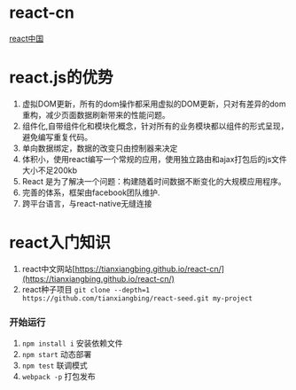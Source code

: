# react-cn
[react中国](http://www.react-cn.com/)
# react.js的优势
1. 虚拟DOM更新，所有的dom操作都采用虚拟的DOM更新，只对有差异的dom重构，减少页面数据刷新带来的性能问题。
2. 组件化,自带组件化和模块化概念，针对所有的业务模块都以组件的形式呈现，避免编写重复代码。
3. 单向数据绑定，数据的改变只由控制器来决定
4. 体积小，使用react编写一个常规的应用，使用独立路由和ajax打包后的js文件大小不足200kb
5. React 是为了解决一个问题：构建随着时间数据不断变化的大规模应用程序。
6. 完善的体系，框架由facebook团队维护.
7. 跨平台语言，与react-native无缝连接
# react入门知识
1. react中文网站[https://tianxiangbing.github.io/react-cn/](https://tianxiangbing.github.io/react-cn/)
2. react种子项目
`git clone --depth=1 https://github.com/tianxiangbing/react-seed.git my-project`

### 开始运行

1. `npm install i` 安装依赖文件
3. `npm start`  动态部署
4. `npm test`	联调模式
5. `webpack -p`	打包发布
